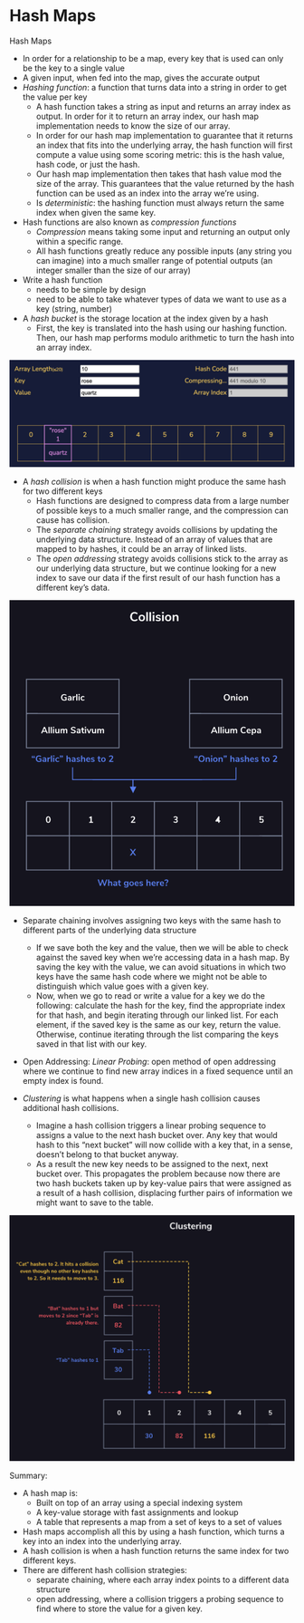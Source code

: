 # Hash Maps

Hash Maps
- In order for a relationship to be a map, every key that is used can only be the key to a single value
- A given input, when fed into the map, gives the accurate output
- <i>Hashing function</i>: a function that turns data into a string in order to get the value per key
    - A hash function takes a string as input and returns an array index as output. In order for it to return an array index, our hash map implementation needs to know the size of our array.
    - In order for our hash map implementation to guarantee that it returns an index that fits into the underlying array, the hash function will first compute a value using some scoring metric: this is the hash value, hash code, or just the hash. 
    - Our hash map implementation then takes that hash value mod the size of the array. This guarantees that the value returned by the hash function can be used as an index into the array we’re using.
    - Is <i>deterministic</i>: the hashing function must always return the same index when given the same key.
- Hash functions are also known as <i>compression functions</i>
    - <i>Compression</i> means taking some input and returning an output only within a specific range.
    - All hash functions greatly reduce any possible inputs (any string you can imagine) into a much smaller range of potential outputs (an integer smaller than the size of our array)
- Write a hash function
    - needs to be simple by design
    - need to be able to take whatever types of data we want to use as a key (string, number)
- A <i>hash bucket</i> is the storage location at the index given by a hash
    - First, the key is translated into the hash using our hashing function. Then, our hash map performs modulo arithmetic to turn the hash into an array index.

<img src="./images/hash-maps.png" />

- A <i>hash collision</i> is when a hash function might produce the same hash for two different keys
    - Hash functions are designed to compress data from a large number of possible keys to a much smaller range, and the compression can cause has collision.
    - The <i>separate chaining</i> strategy avoids collisions by updating the underlying data structure. Instead of an array of values that are mapped to by hashes, it could be an array of linked lists.
    - The <i>open addressing</i> strategy avoids collisions stick to the array as our underlying data structure, but we continue looking for a new index to save our data if the first result of our hash function has a different key’s data.

<img src="./images/hash-map-collision.png" />

- Separate chaining involves assigning two keys with the same hash to different parts of the underlying data structure
    - If we save both the key and the value, then we will be able to check against the saved key when we’re accessing data in a hash map. By saving the key with the value, we can avoid situations in which two keys have the same hash code where we might not be able to distinguish which value goes with a given key.
    - Now, when we go to read or write a value for a key we do the following: calculate the hash for the key, find the appropriate index for that hash, and begin iterating through our linked list. For each element, if the saved key is the same as our key, return the value. Otherwise, continue iterating through the list comparing the keys saved in that list with our key.

- Open Addressing: <i>Linear Probing</i>: open method of open addressing where we continue to find new array indices in a fixed sequence until an empty index is found.

- <i>Clustering</i> is what happens when a single hash collision causes additional hash collisions. 
    - Imagine a hash collision triggers a linear probing sequence to assigns a value to the next hash bucket over. Any key that would hash to this “next bucket” will now collide with a key that, in a sense, doesn’t belong to that bucket anyway.
    - As a result the new key needs to be assigned to the next, next bucket over. This propagates the problem because now there are two hash buckets taken up by key-value pairs that were assigned as a result of a hash collision, displacing further pairs of information we might want to save to the table.

<img src="./images/clustering.png" />

Summary: 
- A hash map is:
    - Built on top of an array using a special indexing system
    - A key-value storage with fast assignments and lookup
    - A table that represents a map from a set of keys to a set of values
- Hash maps accomplish all this by using a hash function, which turns a key into an index into the underlying array.
- A hash collision is when a hash function returns the same index for two different keys.
- There are different hash collision strategies:
    - separate chaining, where each array index points to a different data structure
    - open addressing, where a collision triggers a probing sequence to find where to store the value for a given key.